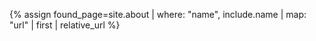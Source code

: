 {% assign found_page=site.about | where: "name", include.name | map: "url" | first | relative_url %}
